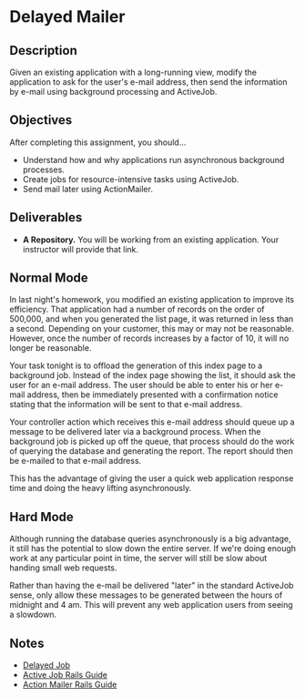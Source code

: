 # Delayed Mailer

## Description

Given an existing application with a long-running view, modify the application to ask for the user's e-mail address, then send the information by e-mail using background processing and ActiveJob.

## Objectives

After completing this assignment, you should...

* Understand how and why applications run asynchronous background processes.
* Create jobs for resource-intensive tasks using ActiveJob.
* Send mail later using ActionMailer.

## Deliverables

* **A Repository.** You will be working from an existing application.  Your instructor will provide that link.

## Normal Mode

In last night's homework, you modified an existing application to improve its efficiency.  That application had a number of records on the order of 500,000, and when you generated the list page, it was returned in less than a second.  Depending on your customer, this may or may not be reasonable.  However, once the number of records increases by a factor of 10, it will no longer be reasonable.

Your task tonight is to offload the generation of this index page to a background job.  Instead of the index page showing the list, it should ask the user for an e-mail address.  The user should be able to enter his or her e-mail address, then be immediately presented with a confirmation notice stating that the information will be sent to that e-mail address.

Your controller action which receives this e-mail address should queue up a message to be delivered later via a background process.  When the background job is picked up off the queue, that process should do the work of querying the database and generating the report.  The report should then be e-mailed to that e-mail address.

This has the advantage of giving the user a quick web application response time and doing the heavy lifting asynchronously.

## Hard Mode

Although running the database queries asynchronously is a big advantage, it still has the potential to slow down the entire server.  If we're doing enough work at any particular point in time, the server will still be slow about handing small web requests.

Rather than having the e-mail be delivered "later" in the standard ActiveJob sense, only allow these messages to be generated between the hours of midnight and 4 am.  This will prevent any web application users from seeing a slowdown.


## Notes

* [Delayed Job](https://github.com/collectiveidea/delayed_job)
* [Active Job Rails Guide](http://edgeguides.rubyonrails.org/active_job_basics.html)
* [Action Mailer Rails Guide](http://guides.rubyonrails.org/action_mailer_basics.html)
